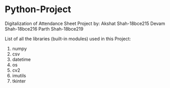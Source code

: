 # Python-Project
Digitalization of Attendance Sheet
Project by:
           Akshat Shah-18bce215
           Devam Shah-18bce216
           Parth Shah-18bce219

List of all the libraries (built-in modules) used in this Project:
1. numpy
2. csv
3. datetime
4. os
5. cv2
6. imutils
7. tkinter
